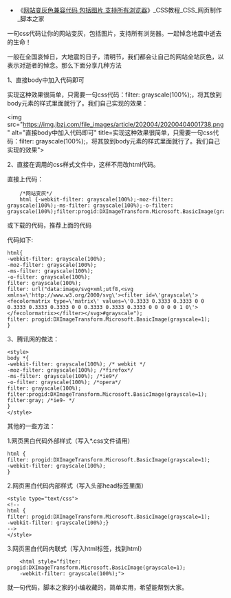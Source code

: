 - 《[网站变灰色兼容代码 包括图片 支持所有浏览器](https://www.jb51.net/css/462084.html)》_CSS教程_CSS_网页制作_脚本之家 

一句css代码让你的网站变灰，包括图片，支持所有浏览器。一起悼念地震中逝去的生命！

一般在全国哀悼日，大地震的日子，清明节，我们都会让自己的网站全站灰色，以表示对逝者的悼念。那么下面分享几种方法

1、直接body中加入代码即可

实现这种效果很简单，只需要一句css代码：filter: grayscale(100%);，将其放到body元素的样式里面就行了。我们自己实现的效果：


<img src="https://img.jbzj.com/file_images/article/202004/20200404001738.png" alt="直接body中加入代码即可" title=实现这种效果很简单，只需要一句css代码：filter: grayscale(100%);，将其放到body元素的样式里面就行了。我们自己实现的效果">

2、直接在调用的css样式文件中，这样不用改html代码。

直接上代码：
```
    /*网站变灰*/
    html {-webkit-filter: grayscale(100%);-moz-filter: grayscale(100%);-ms-filter: grayscale(100%);-o-filter: grayscale(100%);filter:progid:DXImageTransform.Microsoft.BasicImage(grayscale=1);_filter:none;}
```

或下载的代码，推荐上面的代码

代码如下:
```
html{
-webkit-filter: grayscale(100%);
-moz-filter: grayscale(100%);
-ms-filter: grayscale(100%);
-o-filter: grayscale(100%);
filter: grayscale(100%);
filter: url("data:image/svg+xml;utf8,<svg xmlns=\'http://www.w3.org/2000/svg\'><filter id=\'grayscale\'><fecolormatrix type=\'matrix\' values=\'0.3333 0.3333 0.3333 0 0 0.3333 0.3333 0.3333 0 0 0.3333 0.3333 0.3333 0 0 0 0 0 1 0\'></fecolormatrix></filter></svg>#grayscale");
filter: progid:DXImageTransform.Microsoft.BasicImage(grayscale=1);
}
```
3、腾讯网的做法：
```	
<style>
body *{
-webkit-filter: grayscale(100%); /* webkit */
-moz-filter: grayscale(100%); /*firefox*/
-ms-filter: grayscale(100%); /*ie9*/
-o-filter: grayscale(100%); /*opera*/
filter: grayscale(100%);
filter:progid:DXImageTransform.Microsoft.BasicImage(grayscale=1); 
filter:gray; /*ie9- */
}
</style>
```
其他的一些方法：

1.网页黑白代码外部样式（写入*.css文件请用）
```
html {
filter: progid:DXImageTransform.Microsoft.BasicImage(grayscale=1);
-webkit-filter: grayscale(100%);
}
```
2.网页黑白代码内部样式（写入头部head标签里面）
```
<style type="text/css">
<!--
html {
filter: progid:DXImageTransform.Microsoft.BasicImage(grayscale=1);
-webkit-filter: grayscale(100%);}
-->
</style>
```
3.网页黑白代码内联式（写入html标签，找到html）
```
    <html style="filter: progid:DXImageTransform.Microsoft.BasicImage(grayscale=1);
    -webkit-filter: grayscale(100%);">
```
就一句代码，脚本之家的小编收藏的，简单实用，希望能帮到大家。
